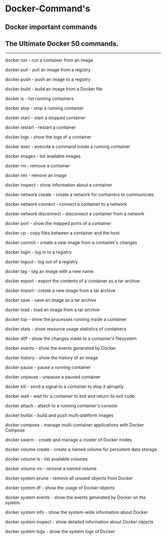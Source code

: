 # Docker-Command's

## Docker important commands
                
## The Ultimate Docker 50 commands.  
_________________
docker run - run a container from an image
   
docker pull - pull an image from a registry       
   
docker push - push an image to a registry    

docker build - build an image from a Docker file

docker ls - list running containers  

docker stop - stop a running container

docker start - start a stopped container

docker restart - restart a container
 
docker logs - show the logs of a container

docker exec - execute a command inside a running container

docker images - list available images

docker rm - remove a container

docker rmi - remove an image

docker inspect - show information about a container

docker network create - create a network for containers to communicate

docker network connect - connect a container to a network

docker network disconnect - disconnect a container from a network

docker port - show the mapped ports of a container

docker cp - copy files between a container and the host

docker commit - create a new image from a container's changes

docker login - log in to a registry

docker logout - log out of a registry

docker tag - tag an image with a new name

docker export - export the contents of a container as a tar archive

docker import - create a new image from a tar archive

docker save - save an image as a tar archive

docker load - load an image from a tar archive

docker top - show the processes running inside a container

docker stats - show resource usage statistics of containers

docker diff - show the changes made to a container's filesystem

docker events - show the events generated by Docker

docker history - show the history of an image

docker pause - pause a running container

docker unpause - unpause a paused container

docker kill - send a signal to a container to stop it abruptly

docker wait - wait for a container to exit and return its exit code

docker attach - attach to a running container's console

docker buildx - build and push multi-platform images

docker compose - manage multi-container applications with Docker Compose

docker swarm - create and manage a cluster of Docker nodes

docker volume create - create a named volume for persistent data storage

docker volume ls - list available volumes

docker volume rm - remove a named volume

docker system prune - remove all unused objects from Docker

docker system df - show the usage of Docker objects

docker system events - show the events generated by Docker on the system

docker system info - show the system-wide information about Docker

docker system inspect - show detailed information about Docker objects

docker system logs - show the system logs of Docker
